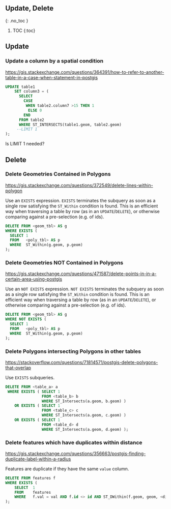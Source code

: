 ## Update, Delete
{: .no_toc }

1. TOC
{:toc}

## Update
### Update a column by a spatial condition
<https://gis.stackexchange.com/questions/364391/how-to-refer-to-another-table-in-a-case-when-statement-in-postgis>
```sql
UPDATE table1
    SET column3 = (
      SELECT 
        CASE
         WHEN table2.column7 >15 THEN 1
          ELSE 0
        END
      FROM table2 
      WHERE ST_INTERSECTS(table1.geom, table2.geom)
     --LIMIT 1
);
```
Is LIMIT 1 needed?

## Delete

### Delete Geometries Contained in Polygons
<https://gis.stackexchange.com/questions/372549/delete-lines-within-polygon>

Use an `EXISTS` expression.
`EXISTS` terminates the subquery as soon as a single row satisfying the `ST_Within` condition is found.
This is an efficient way when traversing a table by row (as in an `UPDATE`/`DELETE`), 
or otherwise comparing against a pre-selection (e.g. of ids).

```sql
DELETE FROM <geom_tbl> AS g
WHERE EXISTS (
  SELECT 1
  FROM   <poly_tbl> AS p
  WHERE  ST_Within(g.geom, p.geom)
);
```

### Delete Geometries NOT Contained in Polygons
<https://gis.stackexchange.com/questions/471587/delete-points-in-in-a-certain-area-using-postgis>

Use an `NOT EXISTS` expression.
`NOT EXISTS` terminates the subquery as soon as a single row satisfying the `ST_Within` condition is found.
This is an efficient way when traversing a table by row (as in an `UPDATE`/`DELETE`), 
or otherwise comparing against a pre-selection (e.g. of ids).

```sql
DELETE FROM <geom_tbl> AS g
WHERE NOT EXISTS (
  SELECT 1
  FROM   <poly_tbl> AS p
  WHERE  ST_Within(g.geom, p.geom)
);
```

### Delete Polygons intersecting Polygons in other tables
<https://stackoverflow.com/questions/71814571/postgis-delete-polygons-that-overlap>

Use `EXISTS` subqueries.

```sql
DELETE FROM <table_a> a
 WHERE EXISTS ( SELECT 1
                FROM <table_b> b
                WHERE ST_Intersects(a.geom, b.geom) )
    OR EXISTS ( SELECT 1
                FROM <table_c> c
                WHERE ST_Intersects(a.geom, c.geom) )
    OR EXISTS ( SELECT 1
                FROM <table_d> d
                WHERE ST_Intersects(a.geom, d.geom) );
```

### Delete features which have duplicates within distance
<https://gis.stackexchange.com/questions/356663/postgis-finding-duplicate-label-within-a-radius>

Features are duplicate if they have the same `value` column.

```sql
DELETE FROM features f
WHERE EXISTS (
    SELECT  1
    FROM    features
    WHERE   f.val = val AND f.id <> id AND ST_DWithin(f.geom, geom, <distance_in_CRS_units>)
);
```
